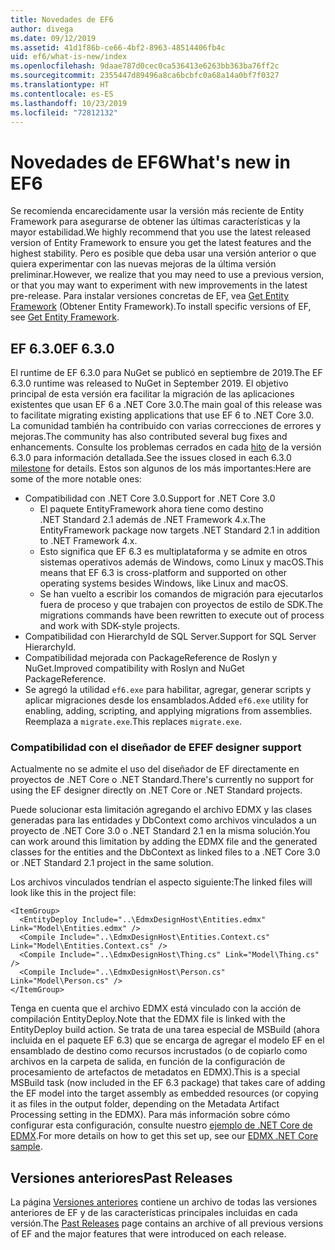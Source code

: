 ```yaml
---
title: Novedades de EF6
author: divega
ms.date: 09/12/2019
ms.assetid: 41d1f86b-ce66-4bf2-8963-48514406fb4c
uid: ef6/what-is-new/index
ms.openlocfilehash: 9daae787d0cec0ca536413e6263bb363ba76ff2c
ms.sourcegitcommit: 2355447d89496a8ca6bcbfc0a68a14a0bf7f0327
ms.translationtype: HT
ms.contentlocale: es-ES
ms.lasthandoff: 10/23/2019
ms.locfileid: "72812132"
---
```

# <a name="whats-new-in-ef6"></a><span data-ttu-id="59ba1-102">Novedades de EF6</span><span class="sxs-lookup"><span data-stu-id="59ba1-102">What's new in EF6</span></span>

<span data-ttu-id="59ba1-103">Se recomienda encarecidamente usar la versión más reciente de Entity Framework para asegurarse de obtener las últimas características y la mayor estabilidad.</span><span class="sxs-lookup"><span data-stu-id="59ba1-103">We highly recommend that you use the latest released version of Entity Framework to ensure you get the latest features and the highest stability.</span></span>
<span data-ttu-id="59ba1-104">Pero es posible que deba usar una versión anterior o que quiera experimentar con las nuevas mejoras de la última versión preliminar.</span><span class="sxs-lookup"><span data-stu-id="59ba1-104">However, we realize that you may need to use a previous version, or that you may want to experiment with new improvements in the latest pre-release.</span></span>
<span data-ttu-id="59ba1-105">Para instalar versiones concretas de EF, vea [Get Entity Framework](~/ef6/fundamentals/install.md) (Obtener Entity Framework).</span><span class="sxs-lookup"><span data-stu-id="59ba1-105">To install specific versions of EF, see [Get Entity Framework](~/ef6/fundamentals/install.md).</span></span>

## <a name="ef-630"></a><span data-ttu-id="59ba1-106">EF 6.3.0</span><span class="sxs-lookup"><span data-stu-id="59ba1-106">EF 6.3.0</span></span>

<span data-ttu-id="59ba1-107">El runtime de EF 6.3.0 para NuGet se publicó en septiembre de 2019.</span><span class="sxs-lookup"><span data-stu-id="59ba1-107">The EF 6.3.0 runtime was released to NuGet in September 2019.</span></span> <span data-ttu-id="59ba1-108">El objetivo principal de esta versión era facilitar la migración de las aplicaciones existentes que usan EF 6 a .NET Core 3.0.</span><span class="sxs-lookup"><span data-stu-id="59ba1-108">The main goal of this release was to facilitate migrating existing applications that use EF 6 to .NET Core 3.0.</span></span> <span data-ttu-id="59ba1-109">La comunidad también ha contribuido con varias correcciones de errores y mejoras.</span><span class="sxs-lookup"><span data-stu-id="59ba1-109">The community has also contributed several bug fixes and enhancements.</span></span> <span data-ttu-id="59ba1-110">Consulte los problemas cerrados en cada [hito](https://github.com/aspnet/EntityFramework6/milestones?state=closed) de la versión 6.3.0 para información detallada.</span><span class="sxs-lookup"><span data-stu-id="59ba1-110">See the issues closed in each 6.3.0 [milestone](https://github.com/aspnet/EntityFramework6/milestones?state=closed) for details.</span></span> <span data-ttu-id="59ba1-111">Estos son algunos de los más importantes:</span><span class="sxs-lookup"><span data-stu-id="59ba1-111">Here are some of the more notable ones:</span></span>

- <span data-ttu-id="59ba1-112">Compatibilidad con .NET Core 3.0.</span><span class="sxs-lookup"><span data-stu-id="59ba1-112">Support for .NET Core 3.0</span></span>
  - <span data-ttu-id="59ba1-113">El paquete EntityFramework ahora tiene como destino .NET Standard 2.1 además de .NET Framework 4.x.</span><span class="sxs-lookup"><span data-stu-id="59ba1-113">The EntityFramework package now targets .NET Standard 2.1 in addition to .NET Framework 4.x.</span></span>
  - <span data-ttu-id="59ba1-114">Esto significa que EF 6.3 es multiplataforma y se admite en otros sistemas operativos además de Windows, como Linux y macOS.</span><span class="sxs-lookup"><span data-stu-id="59ba1-114">This means that EF 6.3 is cross-platform and supported on other operating systems besides Windows, like Linux and macOS.</span></span>
  - <span data-ttu-id="59ba1-115">Se han vuelto a escribir los comandos de migración para ejecutarlos fuera de proceso y que trabajen con proyectos de estilo de SDK.</span><span class="sxs-lookup"><span data-stu-id="59ba1-115">The migrations commands have been rewritten to execute out of process and work with SDK-style projects.</span></span>
- <span data-ttu-id="59ba1-116">Compatibilidad con HierarchyId de SQL Server.</span><span class="sxs-lookup"><span data-stu-id="59ba1-116">Support for SQL Server HierarchyId.</span></span>
- <span data-ttu-id="59ba1-117">Compatibilidad mejorada con PackageReference de Roslyn y NuGet.</span><span class="sxs-lookup"><span data-stu-id="59ba1-117">Improved compatibility with Roslyn and NuGet PackageReference.</span></span>
- <span data-ttu-id="59ba1-118">Se agregó la utilidad `ef6.exe` para habilitar, agregar, generar scripts y aplicar migraciones desde los ensamblados.</span><span class="sxs-lookup"><span data-stu-id="59ba1-118">Added `ef6.exe` utility for enabling, adding, scripting, and applying migrations from assemblies.</span></span> <span data-ttu-id="59ba1-119">Reemplaza a `migrate.exe`.</span><span class="sxs-lookup"><span data-stu-id="59ba1-119">This replaces `migrate.exe`.</span></span>

### <a name="ef-designer-support"></a><span data-ttu-id="59ba1-120">Compatibilidad con el diseñador de EF</span><span class="sxs-lookup"><span data-stu-id="59ba1-120">EF designer support</span></span>

<span data-ttu-id="59ba1-121">Actualmente no se admite el uso del diseñador de EF directamente en proyectos de .NET Core o .NET Standard.</span><span class="sxs-lookup"><span data-stu-id="59ba1-121">There's currently no support for using the EF designer directly on .NET Core or .NET Standard projects.</span></span> 

<span data-ttu-id="59ba1-122">Puede solucionar esta limitación agregando el archivo EDMX y las clases generadas para las entidades y DbContext como archivos vinculados a un proyecto de .NET Core 3.0 o .NET Standard 2.1 en la misma solución.</span><span class="sxs-lookup"><span data-stu-id="59ba1-122">You can work around this limitation by adding the EDMX file and the generated classes for the entities and the DbContext as linked files to a .NET Core 3.0 or .NET Standard 2.1 project in the same solution.</span></span>

<span data-ttu-id="59ba1-123">Los archivos vinculados tendrían el aspecto siguiente:</span><span class="sxs-lookup"><span data-stu-id="59ba1-123">The linked files will look like this in the project file:</span></span>

``` csproj 
<ItemGroup>
  <EntityDeploy Include="..\EdmxDesignHost\Entities.edmx" Link="Model\Entities.edmx" />
  <Compile Include="..\EdmxDesignHost\Entities.Context.cs" Link="Model\Entities.Context.cs" />
  <Compile Include="..\EdmxDesignHost\Thing.cs" Link="Model\Thing.cs" />
  <Compile Include="..\EdmxDesignHost\Person.cs" Link="Model\Person.cs" />
</ItemGroup>
```

<span data-ttu-id="59ba1-124">Tenga en cuenta que el archivo EDMX está vinculado con la acción de compilación EntityDeploy.</span><span class="sxs-lookup"><span data-stu-id="59ba1-124">Note that the EDMX file is linked with the EntityDeploy build action.</span></span> <span data-ttu-id="59ba1-125">Se trata de una tarea especial de MSBuild (ahora incluida en el paquete EF 6.3) que se encarga de agregar el modelo EF en el ensamblado de destino como recursos incrustados (o de copiarlo como archivos en la carpeta de salida, en función de la configuración de procesamiento de artefactos de metadatos en EDMX).</span><span class="sxs-lookup"><span data-stu-id="59ba1-125">This is a special MSBuild task (now included in the EF 6.3 package) that takes care of adding the EF model into the target assembly as embedded resources (or copying it as files in the output folder, depending on the Metadata Artifact Processing setting in the EDMX).</span></span> <span data-ttu-id="59ba1-126">Para más información sobre cómo configurar esta configuración, consulte nuestro [ejemplo de .NET Core de EDMX](https://aka.ms/EdmxDotNetCoreSample).</span><span class="sxs-lookup"><span data-stu-id="59ba1-126">For more details on how to get this set up, see our [EDMX .NET Core sample](https://aka.ms/EdmxDotNetCoreSample).</span></span>

## <a name="past-releases"></a><span data-ttu-id="59ba1-127">Versiones anteriores</span><span class="sxs-lookup"><span data-stu-id="59ba1-127">Past Releases</span></span>

<span data-ttu-id="59ba1-128">La página [Versiones anteriores](past-releases.md) contiene un archivo de todas las versiones anteriores de EF y de las características principales incluidas en cada versión.</span><span class="sxs-lookup"><span data-stu-id="59ba1-128">The [Past Releases](past-releases.md) page contains an archive of all previous versions of EF and the major features that were introduced on each release.</span></span>
